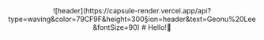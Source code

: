 
<div align='center'>
![header](https://capsule-render.vercel.app/api?type=waving&color=79CF9F&height=300&section=header&text=Geonu%20Lee&fontSize=90)
# Hello!👋



</div>
<!--
**Geonu-Lee/Geonu-Lee** is a ✨ _special_ ✨ repository because its `README.md` (this file) appears on your GitHub profile.

Here are some ideas to get you started:

- 🔭 I’m currently working on ...
- 🌱 I’m currently learning ...
- 👯 I’m looking to collaborate on ...
- 🤔 I’m looking for help with ...
- 💬 Ask me about ...
- 📫 How to reach me: ...
- 😄 Pronouns: ...
- ⚡ Fun fact: ...
-->
